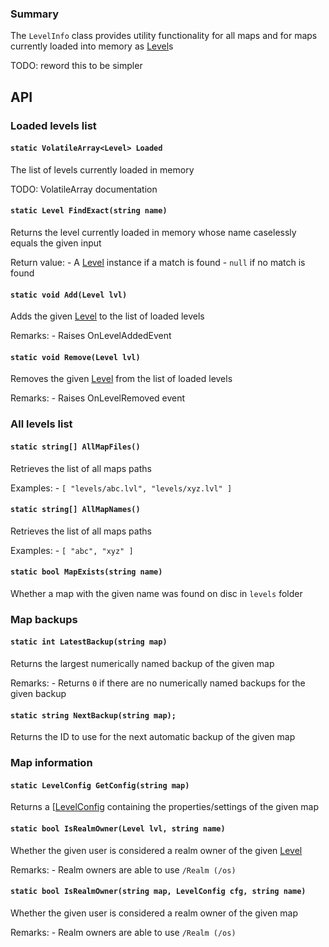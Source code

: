 ### Summary

The `LevelInfo` class provides utility functionality for all maps and for maps currently loaded into memory as [Level](/Level/Level.md)s

TODO: reword this to be simpler

## API

### Loaded levels list
        
#### `static VolatileArray<Level> Loaded`

The list of levels currently loaded in memory

TODO: VolatileArray documentation

#### `static Level FindExact(string name)`

Returns the level currently loaded in memory whose name caselessly equals the given input

Return value:
	- A [Level](/Level/Level.md) instance if a match is found
	- `null` if no match is found
        
#### `static void Add(Level lvl)`

Adds the given [Level](/Level/Level.md) to the list of loaded levels

Remarks:
	- Raises OnLevelAddedEvent
        
#### `static void Remove(Level lvl)`

Removes the given [Level](/Level/Level.md) from the list of loaded levels

Remarks:
	- Raises OnLevelRemoved event

### All levels list
        
#### `static string[] AllMapFiles()`

Retrieves the list of all maps paths

Examples:
	- `[ "levels/abc.lvl", "levels/xyz.lvl" ]`
        
#### `static string[] AllMapNames()`

Retrieves the list of all maps paths

Examples:
	- `[ "abc", "xyz" ]`
        
#### `static bool MapExists(string name)`

Whether a map with the given name was found on disc in `levels` folder
        

### Map backups

#### `static int LatestBackup(string map)`

Returns the largest numerically named backup of the given map

Remarks:
	- Returns `0` if there are no numerically named backups for the given backup
        
#### `static string NextBackup(string map);`

Returns the ID to use for the next automatic backup of the given map
        
### Map information

#### `static LevelConfig GetConfig(string map)`

Returns a [[LevelConfig](/Level/LevelConfig.md) containing the properties/settings of the given map

#### `static bool IsRealmOwner(Level lvl, string name)`

Whether the given user is considered a realm owner of the given [Level](/Level/Level.md)

Remarks:
	- Realm owners are able to use `/Realm (/os)`
        
#### `static bool IsRealmOwner(string map, LevelConfig cfg, string name)`

Whether the given user is considered a realm owner of the given map

Remarks:
	- Realm owners are able to use `/Realm (/os)`